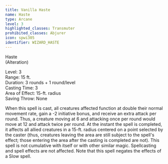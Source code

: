```yaml
---
title: Vanilla Haste
name: Haste
type: Arcane
level: 3
highlighted_classes: Transmuter
prohibited_classes: Abjurer
icon: spwi305
identifier: WIZARD_HASTE
---
```

Haste  
(Alteration)  
  
Level: 3  
Range: 15 ft.  
Duration: 3 rounds + 1 round/level  
Casting Time: 3  
Area of Effect: 15-ft. radius  
Saving Throw: None  
  
When this spell is cast, all creatures affected function at double their normal movement rate, gain a -2 initiative bonus, and receive an extra attack per round. Thus, a creature moving at 6 and attacking once per round would move at 12 and attack twice per round. At the instant the spell is completed, it affects all allied creatures in a 15-ft. radius centered on a point selected by the caster (thus, creatures leaving the area are still subject to the spell's effect; those entering the area after the casting is completed are not). This spell is not cumulative with itself or with other similar magic. Spellcasting and spell effects are not affected. Note that this spell negates the effects of a Slow spell.  
